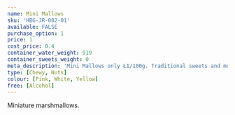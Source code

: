 ```yaml
---
name: Mini Mallows
sku: 'HBG-JR-082-01'
available: FALSE
purchase_option: 1
price: 1
cost_price: 0.4
container_water_weight: 919
container_sweets_weight: 0
meta_description: 'Mini Mallows only Ł1/100g. Traditional sweets and more at Humbugs Confectionery Store. Specialists in satisfying your sweet tooth!'
type: [Chewy, Nuts]
colour: [Pink, White, Yellow]
free: [Alcohol]
---
```

Miniature marshmallows.